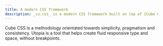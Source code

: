```yaml
---
title: A modern CSS framework
description: _cu.css_ is a modern CSS framework built on top of [Cube CSS](https://cube.fyi/) and [Utopia](https://utopia.fyi/) fluid responsive design.
---
```


Cube CSS is a methodology orientated towards simplicity, pragmatism and consistency.
Utopia is a tool that helps create fluid responsive type and space, without breakpoints.